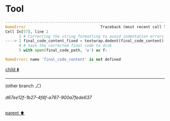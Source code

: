 # Tool

```python
---------------------------------------------------------------------------
NameError                                 Traceback (most recent call last)
Cell In[57], line 2
      1 # Correcting the string formatting to avoid indentation errors
----> 2 final_code_content_fixed = textwrap.dedent(final_code_content)
      4 # Save the corrected final code to disk
      5 with open(final_code_path, 'w') as f:

NameError: name 'final_code_content' is not defined

```

[child ⬇️](#d67ee12f-1b27-4f4f-a767-900a7fede637)

---

(other branch ⎇)
###### d67ee12f-1b27-4f4f-a767-900a7fede637
[parent ⬆️](#d16d8b38-8fe5-402b-8b1d-53f703a14b74)
